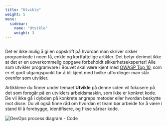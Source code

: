 ```yaml
---
title: "Utvikle"
weight: 5
menu:
  sidebar:
    name: "Utvikle"
    weight: 3
---
```

<div class="row category-into">
    <div class="column">
        <p>
            Det er ikke mulig å gi en oppskrift på hvordan man skriver sikker programkode i noen få, enkle og kortfattelige artikler. Det betyr derimot ikke at det er en uoverkommelig oppgave forbeholdt sikkerhetseksperter! Alle som utvikler programvare i Bouvet skal være kjent med <a href="https://owasp.org/www-project-top-ten/">OWASP Top 10</a>, som er et godt utgangspunkt for å bli kjent med hvilke utfordinger man står ovenfor som utvikler.
        </p>
        <p>
            Artikklene du finner under temaet <b>Utvikle</b> på denne siden vil fokusere på det som foregår på en utviklers arbeidsmaskin, som ikke er konkret kode. De vil ikke gå i dybden på konkrete angreps metoder eller hvordan beskytte mot disse. Du vil også finne råd om hvordan et team bør arbeide for å være i stand til å forebygge, identifisere, og fikse sårbar kode.
        </p>
    </div>
    <div class="column">
        <img alt="DevOps process diagram - Code" src="/devops_code.svg"/>
    </div>
</div>
